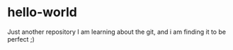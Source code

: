 # hello-world
Just another repository
I am learning about the git, and i am finding it to be perfect ;) 
